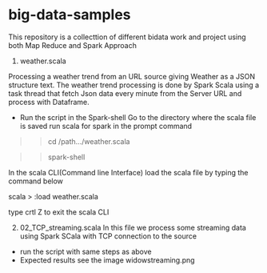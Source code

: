 # big-data-samples
This repository is a collecttion of different bidata work and project using both Map Reduce and Spark Approach

1) weather.scala
 
 Processing a weather trend from an URL source giving Weather as a JSON structure text.
  The weather trend processing is done by Spark Scala using a task thread that fetch Json data  every minute from the Server URL    and process with Dataframe.
  - Run the script in the Spark-shell 
  Go to the directory where the scala file is saved run scala for spark in the prompt command
  
  >> cd /path.../weather.scala
  
  >> spark-shell
  
  In the scala CLI(Command line Interface) load the scala file by typing the command below 
  
  
   scala > :load weather.scala
   
   
   type crtl Z to exit the scala CLI


2) 02_TCP_streaming.scala
In this file we process some streaming data using Spark SCala with TCP connection to the source 
 - run the script with same steps as above
 - Expected results see the image widowstreaming.png

